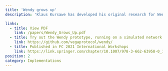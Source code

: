 ```yaml
---
title: 'Wendy grows up'
description: 'Klaus Kursawe has developed his original research for Wendy, the good little fairness widget, to include a framework for implementation across all blockchains and a simulator to calculate latency and throughput implications.'

links:
  - title: View PDF
    link: /papers/Wendy_Grows_Up.pdf
  - title: Try out the Wendy prototype, running on a simulated network
    link: https://github.com/vegaprotocol/wendy/
  - title: Published in FC 2021 International Workshops
    link: https://link.springer.com/chapter/10.1007/978-3-662-63958-0_17
position: 2
category: Implementations
---
```

